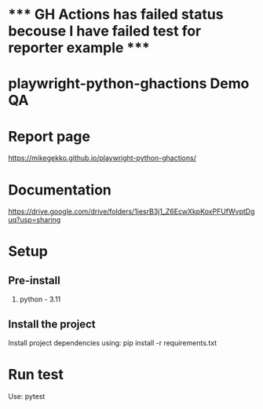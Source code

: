 # *** GH Actions has failed status becouse I have failed test for reporter example *** 

# playwright-python-ghactions Demo QA

# Report page
https://mikegekko.github.io/playwright-python-ghactions/

# Documentation

https://drive.google.com/drive/folders/1iesrB3j1_Z6EcwXkpKoxPFUfWvptDguq?usp=sharing

# Setup

## Pre-install

1. python - 3.11
   
## Install the project

Install project dependencies using: pip install -r requirements.txt

# Run test

Use: pytest
